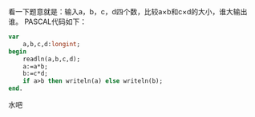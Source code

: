 看一下题意就是：输入a，b，c，d四个数，比较a×b和c×d的大小，谁大输出谁。
PASCAL代码如下：
```pascal
var
    a,b,c,d:longint;
begin
    readln(a,b,c,d);
    a:=a*b;
    b:=c*d;
    if a>b then writeln(a) else writeln(b);
end.
```
水吧